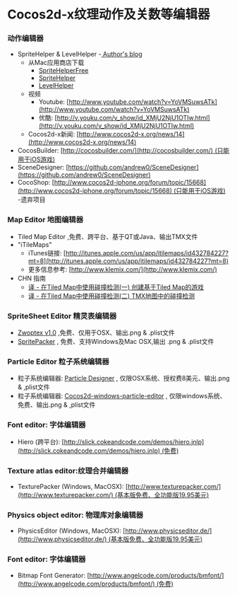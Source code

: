 # Cocos2d-x纹理动作及关数等编辑器

### 动作编辑器

- SpriteHelper & LevelHelper
	-[ Author's blog](http://spritehelper.wordpress.com)
	- 从Mac应用商店下载
		- [SpriteHelperFree](http://itunes.apple.com/sg/app/spritehelperfree/id421369850?mt=12)
		- [SpriteHelper](http://itunes.apple.com/us/app/spritehelper/id416068717?mt=12)
		- [LevelHelper](http://itunes.apple.com/us/app/levelhelper/id421740820?mt=12)
	- 视频
		- Youtube: [http://www.youtube.com/watch?v=YoVMSuwsATk](http://www.youtube.com/watch?v=YoVMSuwsATk)
		- 优酷: [http://v.youku.com/v_show/id_XMjU2NjU1OTIw.html](http://v.youku.com/v_show/id_XMjU2NjU1OTIw.html)
	- Cocos2d-x新闻: [http://www.cocos2d-x.org/news/14](http://www.cocos2d-x.org/news/14)
- CocosBuilder: [http://cocosbuilder.com/](http://cocosbuilder.com/) (只能用于iOS游戏)
- SceneDesigner: [https://github.com/andrew0/SceneDesigner](https://github.com/andrew0/SceneDesigner)
- CocoShop: [http://www.cocos2d-iphone.org/forum/topic/15668](http://www.cocos2d-iphone.org/forum/topic/15668) (只能用于iOS游戏) -遗弃项目

### Map Editor 地图编辑器
- Tiled Map Editor ,免费、跨平台、基于QT或Java、输出TMX文件
- "iTileMaps"
	- iTunes链接: [http://itunes.apple.com/us/app/itilemaps/id432784227?mt=8](http://itunes.apple.com/us/app/itilemaps/id432784227?mt=8)
	- 更多信息参考: [http://www.klemix.com/](http://www.klemix.com/)
- CHN 指南
	- [译 - 在Tiled Map中使用碰撞检测(一) 创建基于Tiled Map的游戏](http://unclemao.orzstudio.com/programming/iphone/topic-375.html)
	- [译 - 在Tiled Map中使用碰撞检测(二) TMX地图中的碰撞检测](http://unclemao.orzstudio.com/programming/iphone/topic-403.html)

### SpriteSheet Editor 精灵表编辑器
- [Zwoptex v1.0](http://www.zwoptexapp.com/) ,免费、仅用于OSX、输出.png & .plist文件
- [SpritePacker](http://spritepacker.kernys.net/) , 免费、支持Windows及Mac OSX,输出 .png & .plist文件

### Particle Editor 粒子系统编辑器

- 粒子系统编辑器: [Particle Designer](http://particledesigner.71squared.com/) , 仅限OSX系统、授权费8美元、输出.png & ,plist文件
- 粒子系统编辑器: [Cocos2d-windows-particle-editor](http://code.google.com/p/cocos2d-windows-particle-editor/) , 仅限windows系统、免费、输出.png & ,plist文件

### Font editor: 字体编辑器
- Hiero (跨平台): [http://slick.cokeandcode.com/demos/hiero.jnlp](http://slick.cokeandcode.com/demos/hiero.jnlp) (免费)

### Texture atlas editor:纹理合并编辑器
- TexturePacker (Windows, MacOSX): [http://www.texturepacker.com/](http://www.texturepacker.com/) (基本版免费、全功能版19.95美元)

### Physics object editor: 物理库对象编辑器
- PhysicsEditor (Windows, MacOSX): [http://www.physicseditor.de/](http://www.physicseditor.de/) (基本版免费、全功能版19.95美元)

### Font editor: 字体编辑器

- Bitmap Font Generator: [http://www.angelcode.com/products/bmfont/](http://www.angelcode.com/products/bmfont/) (免费)